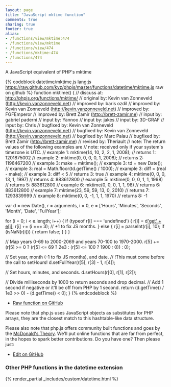 ```yaml
---
layout: page
title: "JavaScript mktime function"
comments: true
sharing: true
footer: true
alias:
- /functions/view/mktime:474
- /functions/view/mktime
- /functions/view/474
- /functions/mktime:474
- /functions/474
---
```

<!-- Generated by Rakefile:build -->
A JavaScript equivalent of PHP's mktime

{% codeblock datetime/mktime.js lang:js https://raw.github.com/kvz/phpjs/master/functions/datetime/mktime.js raw on github %}
function mktime() {
  //  discuss at: http://phpjs.org/functions/mktime/
  // original by: Kevin van Zonneveld (http://kevin.vanzonneveld.net)
  // improved by: baris ozdil
  // improved by: Kevin van Zonneveld (http://kevin.vanzonneveld.net)
  // improved by: FGFEmperor
  // improved by: Brett Zamir (http://brett-zamir.me)
  //    input by: gabriel paderni
  //    input by: Yannoo
  //    input by: jakes
  //    input by: 3D-GRAF
  //    input by: Chris
  // bugfixed by: Kevin van Zonneveld (http://kevin.vanzonneveld.net)
  // bugfixed by: Kevin van Zonneveld (http://kevin.vanzonneveld.net)
  // bugfixed by: Marc Palau
  // bugfixed by: Brett Zamir (http://brett-zamir.me)
  //  revised by: Theriault
  //        note: The return values of the following examples are
  //        note: received only if your system's timezone is UTC.
  //   example 1: mktime(14, 10, 2, 2, 1, 2008);
  //   returns 1: 1201875002
  //   example 2: mktime(0, 0, 0, 0, 1, 2008);
  //   returns 2: 1196467200
  //   example 3: make = mktime();
  //   example 3: td = new Date();
  //   example 3: real = Math.floor(td.getTime() / 1000);
  //   example 3: diff = (real - make);
  //   example 3: diff < 5
  //   returns 3: true
  //   example 4: mktime(0, 0, 0, 13, 1, 1997)
  //   returns 4: 883612800
  //   example 5: mktime(0, 0, 0, 1, 1, 1998)
  //   returns 5: 883612800
  //   example 6: mktime(0, 0, 0, 1, 1, 98)
  //   returns 6: 883612800
  //   example 7: mktime(23, 59, 59, 13, 0, 2010)
  //   returns 7: 1293839999
  //   example 8: mktime(0, 0, -1, 1, 1, 1970)
  //   returns 8: -1

  var d = new Date(),
    r = arguments,
    i = 0,
    e = ['Hours', 'Minutes', 'Seconds', 'Month', 'Date', 'FullYear'];

  for (i = 0; i < e.length; i++) {
    if (typeof r[i] === 'undefined') {
      r[i] = d['get' + e[i]]();
      r[i] += (i === 3); // +1 to fix JS months.
    } else {
      r[i] = parseInt(r[i], 10);
      if (isNaN(r[i])) {
        return false;
      }
    }
  }

  // Map years 0-69 to 2000-2069 and years 70-100 to 1970-2000.
  r[5] += (r[5] >= 0 ? (r[5] <= 69 ? 2e3 : (r[5] <= 100 ? 1900 : 0)) : 0);

  // Set year, month (-1 to fix JS months), and date.
  // !This must come before the call to setHours!
  d.setFullYear(r[5], r[3] - 1, r[4]);

  // Set hours, minutes, and seconds.
  d.setHours(r[0], r[1], r[2]);

  // Divide milliseconds by 1000 to return seconds and drop decimal.
  // Add 1 second if negative or it'll be off from PHP by 1 second.
  return (d.getTime() / 1e3 >> 0) - (d.getTime() < 0);
}
{% endcodeblock %}

 - [Raw function on GitHub](https://github.com/kvz/phpjs/blob/master/functions/datetime/mktime.js)

Please note that php.js uses JavaScript objects as substitutes for PHP arrays, they are 
the closest match to this hashtable-like data structure. 

Please also note that php.js offers community built functions and goes by the 
[McDonald's Theory](https://medium.com/what-i-learned-building/9216e1c9da7d). We'll put online 
functions that are far from perfect, in the hopes to spark better contributions. 
Do you have one? Then please just: 

 - [Edit on GitHub](https://github.com/kvz/phpjs/edit/master/functions/datetime/mktime.js)


### Other PHP functions in the datetime extension
{% render_partial _includes/custom/datetime.html %}
